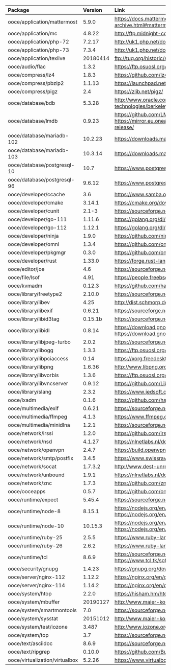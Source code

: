 | Package | Version | Link | Maintainer |
| :------ | :------ | :--- | :--------- |
| ooce/application/mattermost	| 5.9.0		| https://docs.mattermost.com/administration/version-archive.html#mattermost-team-edition-server-archive | [omniosorg](https://github.com/omniosorg)
| ooce/application/mc		| 4.8.22	| http://ftp.midnight-commander.org/?C=N;O=D | [omniosorg](https://github.com/omniosorg)
| ooce/application/php-72	| 7.2.17	| http://uk1.php.net/downloads.php | [omniosorg](https://github.com/omniosorg)
| ooce/application/php-73	| 7.3.4		| http://uk1.php.net/downloads.php | [omniosorg](https://github.com/omniosorg)
| ooce/application/texlive	| 20180414	| ftp://tug.org/historic/systems/texlive/2018/ | [omniosorg](https://github.com/omniosorg)
| ooce/audio/flac		| 1.3.2		| https://ftp.osuosl.org/pub/xiph/releases/flac/ | [omniosorg](https://github.com/omniosorg)
| ooce/compress/lz4		| 1.8.3		| https://github.com/lz4/lz4/releases | [omniosorg](https://github.com/omniosorg)
| ooce/compress/pbzip2		| 1.1.13	| https://launchpad.net/pbzip2/+download | [omniosorg](https://github.com/omniosorg)
| ooce/compress/pigz		| 2.4		| https://zlib.net/pigz/ | [omniosorg](https://github.com/omniosorg)
| ooce/database/bdb		| 5.3.28	| http://www.oracle.com/technetwork/database/database-technologies/berkeleydb/downloads/index.html | [omniosorg](https://github.com/omniosorg)
| ooce/database/lmdb		| 0.9.23	| https://github.com/LMDB/lmdb/releases https://mirror.eu.oneandone.net/software/openldap/openldap-release/ | [omniosorg](https://github.com/omniosorg)
| ooce/database/mariadb-102	| 10.2.23	| https://downloads.mariadb.org/mariadb/+releases/ | [omniosorg](https://github.com/omniosorg)
| ooce/database/mariadb-103	| 10.3.14	| https://downloads.mariadb.org/mariadb/+releases/ | [omniosorg](https://github.com/omniosorg)
| ooce/database/postgresql-10	| 10.7		| https://www.postgresql.org/ftp/source/ | [omniosorg](https://github.com/omniosorg)
| ooce/database/postgresql-96	| 9.6.12	| https://www.postgresql.org/ftp/source/ | [omniosorg](https://github.com/omniosorg)
| ooce/developer/ccache		| 3.6		| https://www.samba.org/ftp/ccache/ | [jimklimov](https://github.com/jimklimov)
| ooce/developer/cmake		| 3.14.1	| https://cmake.org/download/ | [omniosorg](https://github.com/omniosorg)
| ooce/developer/cunit		| 2.1-3		| https://sourceforge.net/projects/cunit/files/CUnit/ | [omniosorg](https://github.com/omniosorg)
| ooce/developer/go-111		| 1.11.6	| https://golang.org/dl/ | [omniosorg](https://github.com/omniosorg)
| ooce/developer/go-112		| 1.12.1	| https://golang.org/dl/ | [omniosorg](https://github.com/omniosorg)
| ooce/developer/ninja		| 1.9.0		| https://github.com/ninja-build/ninja/releases https://ninja-build.org/ | [omniosorg](https://github.com/omniosorg)
| ooce/developer/omni		| 1.3.4		| https://github.com/omniosorg/omni/releases | [omniosorg](https://github.com/omniosorg)
| ooce/developer/pkgmgr		| 0.3.0		| https://github.com/omniosorg/pkgmgr/releases | [omniosorg](https://github.com/omniosorg)
| ooce/developer/rust		| 1.33.0	| https://forge.rust-lang.org/other-installation-methods.html | [omniosorg](https://github.com/omniosorg)
| ooce/editor/joe		| 4.6		| https://sourceforge.net/projects/joe-editor/files/JOE%20sources/ | [omniosorg](https://github.com/omniosorg)
| ooce/file/lsof		| 4.91		| https://people.freebsd.org/~abe/ | [omniosorg](https://github.com/omniosorg)
| ooce/kvmadm			| 0.12.3	| https://github.com/hadfl/kvmadm/releases | [omniosorg](https://github.com/omniosorg)
| ooce/library/freetype2	| 2.10.0	| https://sourceforge.net/projects/freetype/files/freetype2/ | [omniosorg](https://github.com/omniosorg)
| ooce/library/libev		| 4.25		| http://dist.schmorp.de/libev/ | [omniosorg](https://github.com/omniosorg)
| ooce/library/libexif		| 0.6.21	| https://sourceforge.net/projects/libexif/files/libexif/ | [omniosorg](https://github.com/omniosorg)
| ooce/library/libid3tag	| 0.15.1b	| https://sourceforge.net/projects/mad/files/libid3tag/ | [omniosorg](https://github.com/omniosorg)
| ooce/library/libidl		| 0.8.14	| https://download.gnome.org/sources/libIDL/cache.json https://download.gnome.org/sources/libIDL/ | [omniosorg](https://github.com/omniosorg)
| ooce/library/libjpeg-turbo	| 2.0.2		| https://sourceforge.net/projects/libjpeg-turbo/files/ | [omniosorg](https://github.com/omniosorg)
| ooce/library/libogg		| 1.3.3		| https://ftp.osuosl.org/pub/xiph/releases/ogg/ | [omniosorg](https://github.com/omniosorg)
| ooce/library/libpciaccess	| 0.14		| https://xorg.freedesktop.org/archive/individual/lib | [drscream](https://github.com/drscream)
| ooce/library/libpng		| 1.6.36	| http://www.libpng.org/pub/png/libpng.html | [omniosorg](https://github.com/omniosorg)
| ooce/library/libvorbis	| 1.3.6		| https://ftp.osuosl.org/pub/xiph/releases/vorbis/ | [omniosorg](https://github.com/omniosorg)
| ooce/library/libvncserver	| 0.9.12	| https://github.com/LibVNC/libvncserver/releases | [omniosorg](https://github.com/omniosorg)
| ooce/library/slang		| 2.3.2		| https://www.jedsoft.org/releases/slang/ | [omniosorg](https://github.com/omniosorg)
| ooce/lxadm			| 0.1.6		| https://github.com/hadfl/lxadm/releases | [omniosorg](https://github.com/omniosorg)
| ooce/multimedia/exif		| 0.6.21	| https://sourceforge.net/projects/libexif/files/exif/ | [omniosorg](https://github.com/omniosorg)
| ooce/multimedia/ffmpeg	| 4.1.3		| https://www.ffmpeg.org/download.html#releases | [omniosorg](https://github.com/omniosorg)
| ooce/multimedia/minidlna	| 1.2.1		| https://sourceforge.net/projects/minidlna/files/minidlna/ | [omniosorg](https://github.com/omniosorg)
| ooce/network/irssi		| 1.2.0		| https://github.com/irssi/irssi/releases | [omniosorg](https://github.com/omniosorg)
| ooce/network/nsd		| 4.1.27	| https://nlnetlabs.nl/downloads/nsd/ | [omniosorg](https://github.com/omniosorg)
| ooce/network/openvpn		| 2.4.7		| https://build.openvpn.net/downloads/releases/ | [omniosorg](https://github.com/omniosorg)
| ooce/network/smtp/postfix	| 3.4.5		| https://www.swissrave.ch/mirror/postfix-source/index.html | [omniosorg](https://github.com/omniosorg)
| ooce/network/socat		| 1.7.3.2	| http://www.dest-unreach.org/socat/download/ | [omniosorg](https://github.com/omniosorg)
| ooce/network/unbound		| 1.9.1		| https://nlnetlabs.nl/downloads/unbound/ | [omniosorg](https://github.com/omniosorg)
| ooce/network/znc		| 1.7.3		| https://github.com/znc/znc/releases | [omniosorg](https://github.com/omniosorg)
| ooce/ooceapps			| 0.5.7		| https://github.com/omniosorg/ooceapps/releases | [omniosorg](https://github.com/omniosorg)
| ooce/runtime/expect		| 5.45.4	| https://sourceforge.net/projects/expect/files/Expect/ | [omniosorg](https://github.com/omniosorg)
| ooce/runtime/node-8		| 8.15.1	| https://nodejs.org/en/download/releases/ https://nodejs.org/en/download/ | [omniosorg](https://github.com/omniosorg)
| ooce/runtime/node-10		| 10.15.3	| https://nodejs.org/en/download/releases/ https://nodejs.org/en/download/ | [omniosorg](https://github.com/omniosorg)
| ooce/runtime/ruby-25		| 2.5.5		| https://www.ruby-lang.org/en/downloads/ | [omniosorg](https://github.com/omniosorg)
| ooce/runtime/ruby-26		| 2.6.2		| https://www.ruby-lang.org/en/downloads/ | [omniosorg](https://github.com/omniosorg)
| ooce/runtime/tcl		| 8.6.9		| https://sourceforge.net/projects/tcl/files/Tcl/ https://www.tcl.tk/software/tcltk/download.html | [omniosorg](https://github.com/omniosorg)
| ooce/security/gnupg		| 1.4.23	| https://gnupg.org/download/ | [omniosorg](https://github.com/omniosorg)
| ooce/server/nginx-112		| 1.12.2	| https://nginx.org/en/download.html | [omniosorg](https://github.com/omniosorg)
| ooce/server/nginx-114		| 1.14.2	| https://nginx.org/en/download.html | [omniosorg](https://github.com/omniosorg)
| ooce/system/htop		| 2.2.0		| https://hisham.hm/htop/releases/ | [omniosorg](https://github.com/omniosorg)
| ooce/system/mbuffer		| 20190127	| http://www.maier-komor.de/mbuffer.html | [omniosorg](https://github.com/omniosorg)
| ooce/system/smartmontools	| 7.0		| https://sourceforge.net/projects/smartmontools/files/smartmontools/ | [omniosorg](https://github.com/omniosorg)
| ooce/system/sysstat		| 20151012	| http://www.maier-komor.de/sysstat.html | [omniosorg](https://github.com/omniosorg)
| ooce/system/test/iozone	| 3.487		| http://www.iozone.org/src/current/ | [omniosorg](https://github.com/omniosorg)
| ooce/system/top		| 3.7		| https://sourceforge.net/projects/unixtop/files/unixtop/ | [omniosorg](https://github.com/omniosorg)
| ooce/text/asciidoc		| 8.6.9		| https://sourceforge.net/projects/asciidoc/files/asciidoc/ | [omniosorg](https://github.com/omniosorg)
| ooce/text/ripgrep		| 0.10.0	| https://github.com/BurntSushi/ripgrep/releases | [omniosorg](https://github.com/omniosorg)
| ooce/virtualization/virtualbox | 5.2.26	| https://www.virtualbox.org/wiki/Download_Old_Builds_5_2 | [omniosorg](https://github.com/omniosorg)
